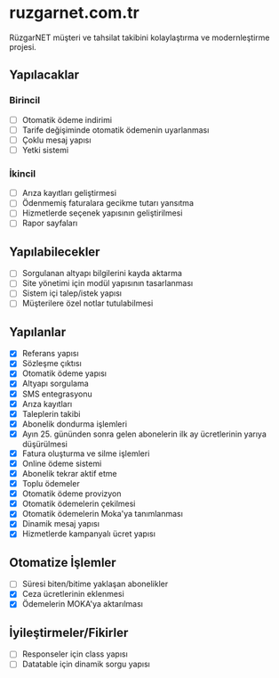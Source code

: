 # ruzgarnet.com.tr

RüzgarNET müşteri ve tahsilat takibini kolaylaştırma ve modernleştirme projesi.

## Yapılacaklar

### Birincil

- [ ] Otomatik ödeme indirimi
- [ ] Tarife değişiminde otomatik ödemenin uyarlanması
- [ ] Çoklu mesaj yapısı
- [ ] Yetki sistemi

### İkincil

- [ ] Arıza kayıtları geliştirmesi
- [ ] Ödenmemiş faturalara gecikme tutarı yansıtma
- [ ] Hizmetlerde seçenek yapısının geliştirilmesi
- [ ] Rapor sayfaları

## Yapılabilecekler

- [ ] Sorgulanan altyapı bilgilerini kayda aktarma
- [ ] Site yönetimi için modül yapısının tasarlanması
- [ ] Sistem içi talep/istek yapısı
- [ ] Müşterilere özel notlar tutulabilmesi

## Yapılanlar

- [x] Referans yapısı
- [x] Sözleşme çıktısı
- [x] Otomatik ödeme yapısı
- [x] Altyapı sorgulama
- [x] SMS entegrasyonu
- [x] Arıza kayıtları
- [x] Taleplerin takibi
- [x] Abonelik dondurma işlemleri
- [x] Ayın 25. gününden sonra gelen abonelerin ilk ay ücretlerinin yarıya düşürülmesi
- [x] Fatura oluşturma ve silme işlemleri
- [x] Online ödeme sistemi
- [x] Abonelik tekrar aktif etme
- [x] Toplu ödemeler
- [x] Otomatik ödeme provizyon
- [x] Otomatik ödemelerin çekilmesi
- [x] Otomatik ödemelerin Moka'ya tanımlanması
- [x] Dinamik mesaj yapısı
- [x] Hizmetlerde kampanyalı ücret yapısı

## Otomatize İşlemler

- [ ] Süresi biten/bitime yaklaşan abonelikler
- [x] Ceza ücretlerinin eklenmesi
- [x] Ödemelerin MOKA'ya aktarılması

## İyileştirmeler/Fikirler

- [ ] Responseler için class yapısı
- [ ] Datatable için dinamik sorgu yapısı
